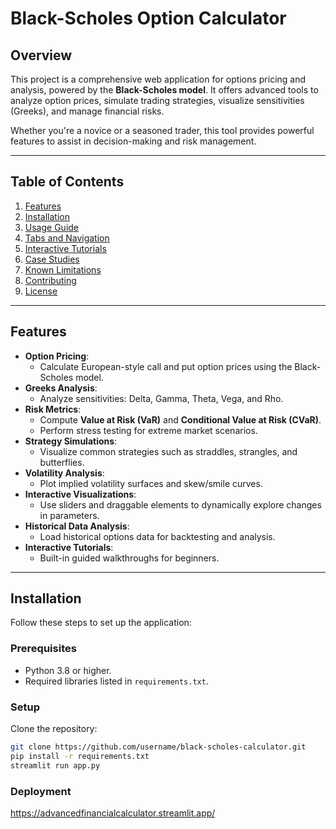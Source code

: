 # **Black-Scholes Option Calculator**

## **Overview**
This project is a comprehensive web application for options pricing and analysis, powered by the **Black-Scholes model**. It offers advanced tools to analyze option prices, simulate trading strategies, visualize sensitivities (Greeks), and manage financial risks.

Whether you're a novice or a seasoned trader, this tool provides powerful features to assist in decision-making and risk management.

---

## **Table of Contents**
1. [Features](#features)
2. [Installation](#installation)
3. [Usage Guide](#usage-guide)
4. [Tabs and Navigation](#tabs-and-navigation)
5. [Interactive Tutorials](#interactive-tutorials)
6. [Case Studies](#case-studies)
7. [Known Limitations](#known-limitations)
8. [Contributing](#contributing)
9. [License](#license)

---

## **Features**
- **Option Pricing**:
  - Calculate European-style call and put option prices using the Black-Scholes model.
- **Greeks Analysis**:
  - Analyze sensitivities: Delta, Gamma, Theta, Vega, and Rho.
- **Risk Metrics**:
  - Compute **Value at Risk (VaR)** and **Conditional Value at Risk (CVaR)**.
  - Perform stress testing for extreme market scenarios.
- **Strategy Simulations**:
  - Visualize common strategies such as straddles, strangles, and butterflies.
- **Volatility Analysis**:
  - Plot implied volatility surfaces and skew/smile curves.
- **Interactive Visualizations**:
  - Use sliders and draggable elements to dynamically explore changes in parameters.
- **Historical Data Analysis**:
  - Load historical options data for backtesting and analysis.
- **Interactive Tutorials**:
  - Built-in guided walkthroughs for beginners.

---

## **Installation**
Follow these steps to set up the application:

### **Prerequisites**
- Python 3.8 or higher.
- Required libraries listed in `requirements.txt`.

### **Setup**
Clone the repository:
   ```bash
   git clone https://github.com/username/black-scholes-calculator.git
   pip install -r requirements.txt
   streamlit run app.py
 ```

### **Deployment**
https://advancedfinancialcalculator.streamlit.app/
